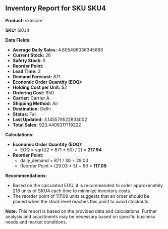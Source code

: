 ## Inventory Report for SKU SKU4

**Product:** skincare

**SKU:** SKU4

**Data Fields:**

* **Average Daily Sales:** 4.805496036345893 
* **Current Stock:** 26
* **Safety Stock:** 5
* **Reorder Point:** 
* **Lead Time:** 3
* **Demand Forecast:** 871
* **Economic Order Quantity (EOQ):** 
* **Holding Cost per Unit:** $2
* **Ordering Cost:** $50
* **Carrier:** Carrier A
* **Shipping Method:** Air
* **Destination:** Delhi
* **Status:** Fail
* **Last Updated:** 3.145579522833002
* **Total Sales:** 923.4406317119222

**Calculations:**

* **Economic Order Quantity (EOQ):** 
    * EOQ = sqrt((2 * 871 * 50) / 2) = **217.94** 
* **Reorder Point:**
    * daily_demand = 871 / 30 = 29.03
    * Reorder Point = (29.03 * 3) + 50 = **117.09**

**Recommendations:**

* Based on the calculated EOQ, it is recommended to order approximately 218 units of SKU4 each time to minimize inventory costs.
* The reorder point of 117.09 units suggests that an order should be placed when the stock level reaches this point to avoid stockouts.


**Note:** This report is based on the provided data and calculations. Further analysis and adjustments may be necessary based on specific business needs and market conditions. 
